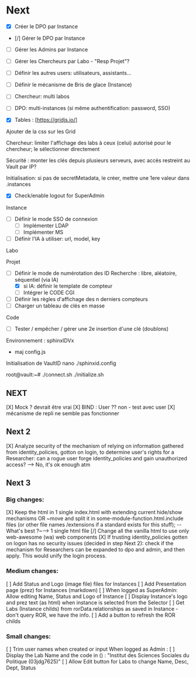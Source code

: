 # Next

- [X] Créer le DPO par Instance
- [/] Gérer le DPO par Instance
- [ ] Gérer les Admins par Instance
- [ ] Gérer les Chercheurs par Labo - "Resp Projet"?
- [ ] Définir les autres users: utilisateurs, assistants...
- [ ] Définir le mécanisme de Bris de glace (Instance)
- [ ] Chercheur: multi labos
- [ ] DPO: multi-instances (si même authentification: password, SSO)

- [X] Tables : [https://gridjs.io/]

Ajouter de la css sur les Grid

Chercheur: limiter l'affichage des labs à ceux (celui) autorisé pour le chercheur; le sélectionner directement

Sécurité : monter les clés depuis plusieurs serveurs, avec accès restreint au Vault par IP?

Initialisation: si pas de secretMetadata, le créer, mettre une 1ere valeur dans .instances

- [X] Check/enable logout for SuperAdmin

Instance
- [ ] Définir le mode SSO de connexion
  - [ ] Implémenter LDAP
  - [ ] Implémenter MS

- [ ] Définir l'IA à utiliser: url, model, key

Labo

Projet
- [ ] Définir le mode de numérotation des ID Recherche : libre, aléatoire, séquentiel (via IA)
    - [x] si IA: définir le template de compteur
    - [ ] Intégrer le CODE CGI
- [ ] Définir les règles d'affichage des n derniers compteurs
- [ ] Charger un tableau de clés en masse

Code
- [ ] Tester / empêcher / gérer une 2e insertion d'une clé (doublons)

Environnement : sphinxIDVx
- maj config.js

Initialisation de VaultID
nano ./sphinxid.config

root@vault:~# 
./connect.sh
./initialize.sh

## NEXT
[X] Mock ? devrait être vrai
[X] BIND : User ?? non - test avec user
[X] mécanisme de repli ne semble pas fonctionner

## Next 2

[X] Analyze security of the mechanism of relying on information gathered from identity_policies, gotton on login, to determine user's rights for a Researcher: can a rogue user forge identity_policies and gain unauthorized access?
--> No, it's ok enough atm

## Next 3

### Big changes:
[X] Keep the html in 1 single index.html with extending current hide/show mechanisms
    OR ~move and split it in some-module-function.html.include files (or other file names /extensions if a standard exists for this stuff); 
    -- What's best ?~--> 1 single html file
[/] Change all the vanilla html to use only web-awesome (wa) web components
[X] If trusting  identity_policies gotten on logon has no security issues (decided in step Next 2): check if the mechanism for Researchers can be expanded to dpo and admin, and then apply. This would unify the login process.

### Medium changes:
[ ] Add Status and Logo (image file) files for Instances
[ ] Add Presentation page (prez) for Instances (markdown)
[ ] When logged as SuperAdmin: Allow editing Name, Status and Logo of Instance
[ ] Display Instance's logo and prez text (as html) when instance is selected from the Selector
[ ] Get Labs (Instance childs) from rorData.relationships as saved in Instance - don't query ROR, we have the info.
[ ] Add a button to refresh the ROR childs

### Small changes:
[ ] Trim user names when created or input
When logged as Admin : 
[ ] Display the Lab Name and the code in () : "Institut des Sciences Sociales du Politique (03jdg7625)"
[ ] Allow Edit button for Labs to change Name, Desc, Dept, Status
